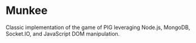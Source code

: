 # Munkee
Classic implementation of the game of PIG leveraging Node.js, MongoDB, Socket.IO, and JavaScript DOM manipulation. 